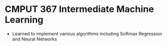 # CMPUT 367 Intermediate Machine Learning 
- Learned to implement various algorithms including Softmax Regression and Neural Networks
